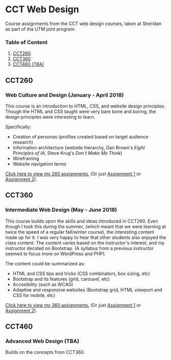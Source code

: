 # CCT Web Design
Course assignments from the CCT web design courses, taken at Sheridan as part of the UTM joint program.

### Table of Content
1. [CCT260](#cct260)
2. [CCT360](#cct360)
3. [CCT460 (TBA)](#cct460)

## CCT260
### Web Culture and Design (January - April 2018)
This course is an introduction to HTML, CSS, and website design principles. Though the HTML and CSS taught were very bare bone and boring, the design principles were interesting to learn. 

Specifically:
  - Creation of personas (profiles created based on target audience research)
  - Information architecture (website hierarchy, Dan Brown's *Eight Principles of IA*, Steve Krug's *Don't Make Me Think*)
  - Wireframing
  - Website navigation terms
  
[Click here to view my 260 assignments.](260) (Or just [Assignment 1](260/a1) or [Assignment 2](260/a2)).

## CCT360
### Intermediate Web Design (May - June 2018)
This course builds upon the skills and ideas introduced in CCT260. Even though I took this during the summer, (which meant that we were learning at twice the speed of a regular fall/winter course), the interesting content made up for it. I was very happy to hear that other students also enjoyed the class content. The content varies based on the instructor's interest, and my instructor decided on Bootstrap. (A syllabus from a previous instructor seemed to focus more on WordPress and PHP).

The content could be summarized as:
  - HTML and CSS tips and tricks (CSS combinators, box sizing, etc)
  - Bootstrap and its features (grid, carousel, etc)
  - Accesibility (such as WCAG)
  - Adaptive and responsive websites (Bootstrap grid, HTML viewport and CSS for mobile, etc)
    
[Click here to view my 360 assignments.](360) (Or just [Assignment 1](360/a1) or [Assignment 2](360/a2)).
  
## CCT460
### Advanced Web Design (TBA)
Builds on the concepts from CCT360.
